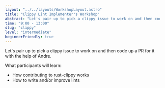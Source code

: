 ```yaml
---
layout: "../../layouts/WorkshopLayout.astro"
title: "Clippy Lint Implementer's Workshop"
abstract: "Let's pair up to pick a clippy issue to work on and then code up a PR for it."
time: "9:00 - 13:00"
slug: "clippy"
level: "intermediate"
beginnerFriendly: true
---
```


Let's pair up to pick a clippy issue to work on and then code up a PR for it with the help of Andre.

What participants will learn:

- How contributing to rust-clippy works
- How to write and/or improve lints